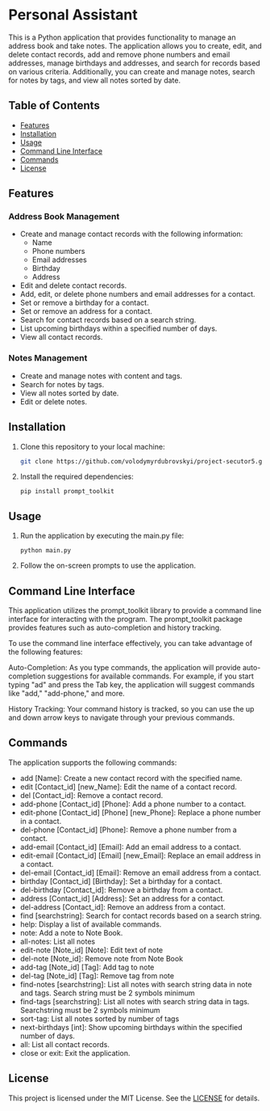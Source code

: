  # Personal Assistant

This is a Python application that provides functionality to manage an address book and take notes. The application allows you to create, edit, and delete contact records, add and remove phone numbers and email addresses, manage birthdays and addresses, and search for records based on various criteria. Additionally, you can create and manage notes, search for notes by tags, and view all notes sorted by date.

## Table of Contents

- [Features](#features)
- [Installation](#installation)
- [Usage](#usage)
- [Command Line Interface](#command-line-interface)
- [Commands](#commands)
- [License](#license)

## Features

### Address Book Management

- Create and manage contact records with the following information:
  - Name
  - Phone numbers
  - Email addresses
  - Birthday
  - Address
- Edit and delete contact records.
- Add, edit, or delete phone numbers and email addresses for a contact.
- Set or remove a birthday for a contact.
- Set or remove an address for a contact.
- Search for contact records based on a search string.
- List upcoming birthdays within a specified number of days.
- View all contact records.

### Notes Management

- Create and manage notes with content and tags.
- Search for notes by tags.
- View all notes sorted by date.
- Edit or delete notes.

## Installation

1. Clone this repository to your local machine:

   ```bash
   git clone https://github.com/volodymyrdubrovskyi/project-secutor5.git
   ```
2. Install the required dependencies:

    ```
    pip install prompt_toolkit
    ```
## Usage

1. Run the application by executing the main.py file:

    ```
    python main.py
    ```
2. Follow the on-screen prompts to use the application.

## Command Line Interface
This application utilizes the prompt_toolkit library to provide a command line interface for interacting with the program. The prompt_toolkit package provides features such as auto-completion and history tracking.

To use the command line interface effectively, you can take advantage of the following features:

Auto-Completion: As you type commands, the application will provide auto-completion suggestions for available commands. For example, if you start typing "ad" and press the Tab key, the application will suggest commands like "add," "add-phone," and more.

History Tracking: Your command history is tracked, so you can use the up and down arrow keys to navigate through your previous commands.

## Commands
The application supports the following commands:

- add [Name]: Create a new contact record with the specified name.
- edit [Contact_id] [new_Name]: Edit the name of a contact record.
- del [Contact_id]: Remove a contact record.
- add-phone [Contact_id] [Phone]: Add a phone number to a contact.
- edit-phone [Contact_id] [Phone] [new_Phone]: Replace a phone number in a contact.
- del-phone [Contact_id] [Phone]: Remove a phone number from a contact.
- add-email [Contact_id] [Email]: Add an email address to a contact.
- edit-email [Contact_id] [Email] [new_Email]: Replace an email address in a contact.
- del-email [Contact_id] [Email]: Remove an email address from a contact.
- birthday [Contact_id] [Birthday]: Set a birthday for a contact.
- del-birthday [Contact_id]: Remove a birthday from a contact.
- address [Contact_id] [Address]: Set an address for a contact.
- del-address [Contact_id]: Remove an address from a contact.
- find [searchstring]: Search for contact records based on a search string.
- help: Display a list of available commands.
- note: Add a note to Note Book.
- all-notes: List all notes
- edit-note [Note_id] [Note]: Edit text of note
- del-note [Note_id]: Remove note from Note Book
- add-tag [Note_id] [Tag]: Add tag to note
- del-tag [Note_id] [Tag]: Remove tag from note
- find-notes [searchstring]: List all notes with search string data in note and tags. Search string must be 2 symbols minimum
- find-tags [searchstring]: List all notes with search string data in tags. Searchstring must be 2 symbols minimum
- sort-tag: List all notes sorted by number of tags
- next-birthdays [int]: Show upcoming birthdays within the specified number of days.
- all: List all contact records.
- close or exit: Exit the application.

## License
This project is licensed under the MIT License. See the [LICENSE](#https://opensource.org/license/mit/) for details.